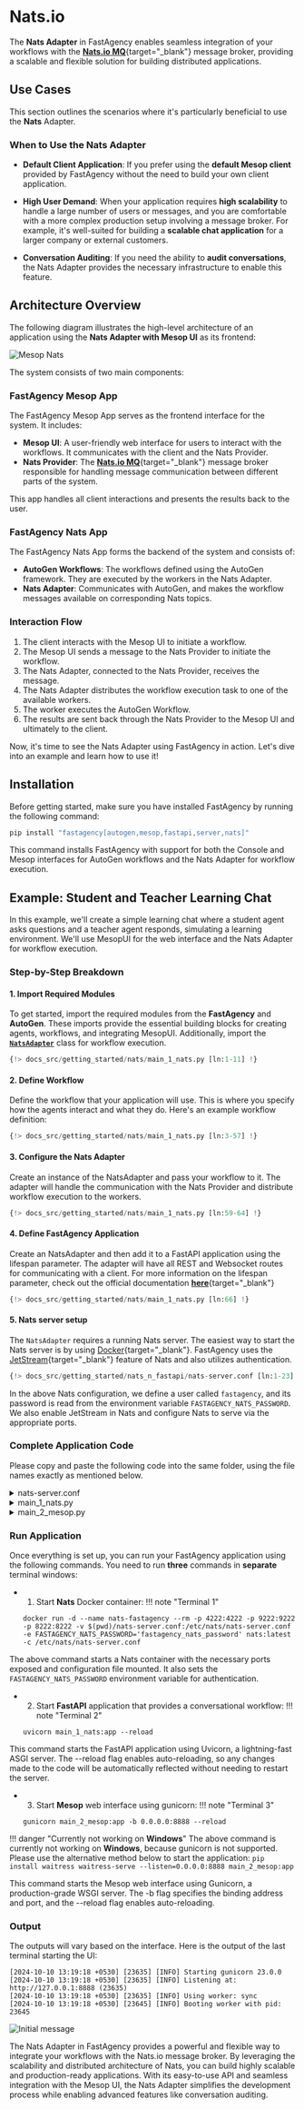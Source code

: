 # Nats.io

The **Nats Adapter** in FastAgency enables seamless integration of your workflows with the [**Nats.io MQ**](https://nats.io/){target="_blank"} message broker, providing a scalable and flexible solution for building distributed applications.

## Use Cases

This section outlines the scenarios where it's particularly beneficial to use the **Nats** Adapter.

### When to Use the Nats Adapter

- **Default Client Application**: If you prefer using the **default Mesop client** provided by FastAgency without the need to build your own client application.

- **High User Demand**: When your application requires **high scalability** to handle a large number of users or messages, and you are comfortable with a more complex production setup involving a message broker. For example, it's well-suited for building a **scalable chat application** for a larger company or external customers.

- **Conversation Auditing**: If you need the ability to **audit conversations**, the Nats Adapter provides the necessary infrastructure to enable this feature.

## Architecture Overview

The following diagram illustrates the high-level architecture of an application using the **Nats Adapter with Mesop UI** as its frontend:


![Mesop Nats](../images/mesop_nats.png)

The system consists of two main components:

### FastAgency Mesop App

The FastAgency Mesop App serves as the frontend interface for the system. It includes:

- **Mesop UI**: A user-friendly web interface for users to interact with the workflows. It communicates with the client and the Nats Provider.
- **Nats Provider**: The [**Nats.io MQ**](https://nats.io/){target="_blank"} message broker responsible for handling message communication between different parts of the system.

This app handles all client interactions and presents the results back to the user.

### FastAgency Nats App

The FastAgency Nats App forms the backend of the system and consists of:

- **AutoGen Workflows**: The workflows defined using the AutoGen framework. They are executed by the workers in the Nats Adapter.
- **Nats Adapter**: Communicates with AutoGen, and makes the workflow messages available on corresponding Nats topics.

### Interaction Flow

1. The client interacts with the Mesop UI to initiate a workflow.
2. The Mesop UI sends a message to the Nats Provider to initiate the workflow.
3. The Nats Adapter, connected to the Nats Provider, receives the message.
4. The Nats Adapter distributes the workflow execution task to one of the available workers.
5. The worker executes the AutoGen Workflow.
6. The results are sent back through the Nats Provider to the Mesop UI and ultimately to the client.


Now, it's time to see the Nats Adapter using FastAgency in action. Let's dive into an example and learn how to use it!

## Installation

Before getting started, make sure you have installed FastAgency by running the following command:

```bash
pip install "fastagency[autogen,mesop,fastapi,server,nats]"
```

This command installs FastAgency with support for both the Console and Mesop interfaces for AutoGen workflows and the Nats Adapter for workflow execution.

## Example: Student and Teacher Learning Chat

In this example, we'll create a simple learning chat where a student agent asks questions and a teacher agent responds, simulating a learning environment.  We'll use MesopUI for the web interface and the Nats Adapter for workflow execution.

### Step-by-Step Breakdown

#### 1. **Import Required Modules**

To get started, import the required modules from the **FastAgency** and **AutoGen**. These imports provide the essential building blocks for creating agents, workflows, and integrating MesopUI. Additionally, import the [**`NatsAdapter`**](../../../api/fastagency/adapters/nats/NatsAdapter.md) class for workflow execution.

```python hl_lines="9"
{!> docs_src/getting_started/nats/main_1_nats.py [ln:1-11] !}
```

#### 2. **Define Workflow**

Define the workflow that your application will use. This is where you specify how the agents interact and what they do. Here's an example workflow definition:

```python
{!> docs_src/getting_started/nats/main_1_nats.py [ln:3-57] !}
```

#### 3. **Configure the Nats Adapter**

Create an instance of the NatsAdapter and pass your workflow to it. The adapter will handle the communication with the Nats Provider and distribute workflow execution to the workers.

```python
{!> docs_src/getting_started/nats/main_1_nats.py [ln:59-64] !}
```

#### 4. **Define FastAgency Application**

Create an NatsAdapter and then add it to a FastAPI application using the lifespan parameter. The adapter will have all REST and Websocket routes for communicating with a client. For more information on the lifespan parameter, check out the official documentation [**here**](https://fastapi.tiangolo.com/advanced/events/){target="_blank"}

```python
{!> docs_src/getting_started/nats/main_1_nats.py [ln:66] !}
```

#### 5. **Nats server setup**

The `NatsAdapter` requires a running Nats server. The easiest way to start the Nats server is by using [Docker](https://www.docker.com/){target="_blank"}. FastAgency uses the [JetStream](https://docs.nats.io/nats-concepts/jetstream){target="_blank"} feature of Nats and also utilizes authentication.

```python hl_lines="1 3 6 11 17"
{!> docs_src/getting_started/nats_n_fastapi/nats-server.conf [ln:1-23]!}
```

In the above Nats configuration, we define a user called `fastagency`, and its password is read from the environment variable `FASTAGENCY_NATS_PASSWORD`. We also enable JetStream in Nats and configure Nats to serve via the appropriate ports.

### Complete Application Code

Please copy and paste the following code into the same folder, using the file names exactly as mentioned below.

<details>
    <summary>nats-server.conf</summary>
    ```python
    {!> docs_src/getting_started/nats_n_fastapi/nats-server.conf !}
    ```
</details>

<details>
    <summary>main_1_nats.py</summary>
    ```python
    {!> docs_src/getting_started/nats/main_1_nats.py !}
    ```
</details>

<details>
    <summary>main_2_mesop.py</summary>
    ```python
    {!> docs_src/getting_started/nats/main_2_mesop.py !}
    ```
</details>

### Run Application

Once everything is set up, you can run your FastAgency application using the following commands. You need to run **three** commands in **separate** terminal windows:

- 1. Start **Nats** Docker container:
!!! note "Terminal 1"
    ```
    docker run -d --name nats-fastagency --rm -p 4222:4222 -p 9222:9222 -p 8222:8222 -v $(pwd)/nats-server.conf:/etc/nats/nats-server.conf -e FASTAGENCY_NATS_PASSWORD='fastagency_nats_password' nats:latest -c /etc/nats/nats-server.conf
    ```

The above command starts a Nats container with the necessary ports exposed and configuration file mounted. It also sets the `FASTAGENCY_NATS_PASSWORD` environment variable for authentication.

 - 2. Start **FastAPI** application that provides a conversational workflow:
!!! note "Terminal 2"
    ```
    uvicorn main_1_nats:app --reload
    ```

This command starts the FastAPI application using Uvicorn, a lightning-fast ASGI server. The --reload flag enables auto-reloading, so any changes made to the code will be automatically reflected without needing to restart the server.

- 3. Start **Mesop** web interface using gunicorn:
!!! note "Terminal 3"
    ```
    gunicorn main_2_mesop:app -b 0.0.0.0:8888 --reload
    ```

!!! danger "Currently not working on **Windows**"
    The above command is currently not working on **Windows**, because gunicorn is not supported. Please use the alternative method below to start the application:
    ```
    pip install waitress
    waitress-serve --listen=0.0.0.0:8888 main_2_mesop:app
    ```

This command starts the Mesop web interface using Gunicorn, a production-grade WSGI server. The -b flag specifies the binding address and port, and the --reload flag enables auto-reloading.

### Output

The outputs will vary based on the interface. Here is the output of the last terminal starting the UI:

```console
[2024-10-10 13:19:18 +0530] [23635] [INFO] Starting gunicorn 23.0.0
[2024-10-10 13:19:18 +0530] [23635] [INFO] Listening at: http://127.0.0.1:8888 (23635)
[2024-10-10 13:19:18 +0530] [23635] [INFO] Using worker: sync
[2024-10-10 13:19:18 +0530] [23645] [INFO] Booting worker with pid: 23645
```

![Initial message](../../../getting-started/images/chat.png)

The Nats Adapter in FastAgency provides a powerful and flexible way to integrate your workflows with the Nats.io message broker. By leveraging the scalability and distributed architecture of Nats, you can build highly scalable and production-ready applications. With its easy-to-use API and seamless integration with the Mesop UI, the Nats Adapter simplifies the development process while enabling advanced features like conversation auditing.

